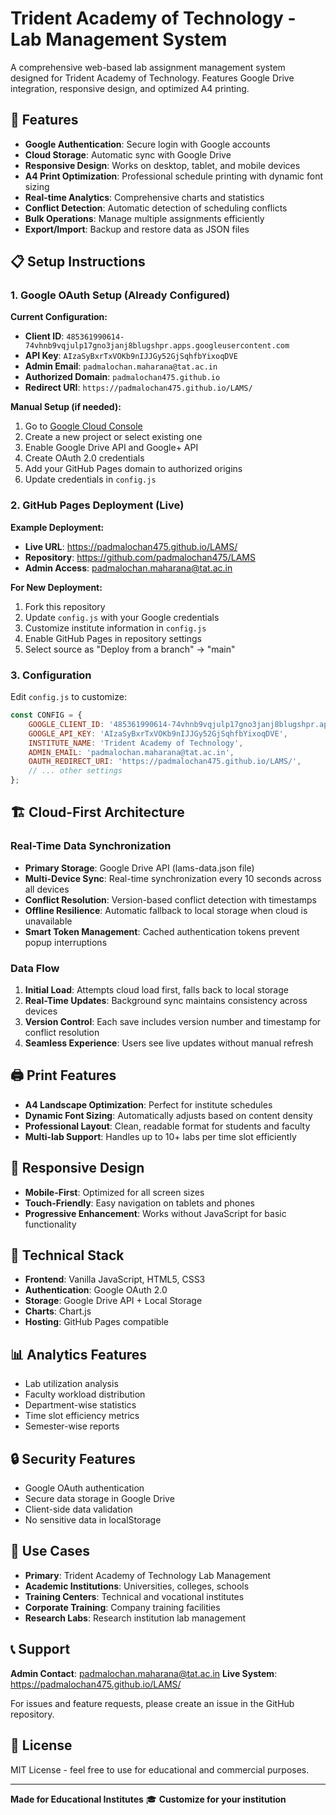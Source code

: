 # Trident Academy of Technology - Lab Management System

A comprehensive web-based lab assignment management system designed for Trident Academy of Technology. Features Google Drive integration, responsive design, and optimized A4 printing.

## 🚀 Features

- **Google Authentication**: Secure login with Google accounts
- **Cloud Storage**: Automatic sync with Google Drive
- **Responsive Design**: Works on desktop, tablet, and mobile devices
- **A4 Print Optimization**: Professional schedule printing with dynamic font sizing
- **Real-time Analytics**: Comprehensive charts and statistics
- **Conflict Detection**: Automatic detection of scheduling conflicts
- **Bulk Operations**: Manage multiple assignments efficiently
- **Export/Import**: Backup and restore data as JSON files

## 📋 Setup Instructions

### 1. Google OAuth Setup (Already Configured)

**Current Configuration:**
- **Client ID**: `485361990614-74vhnb9vqjulp17gno3janj8blugshpr.apps.googleusercontent.com`
- **API Key**: `AIzaSyBxrTxVOKb9nIJJGy52GjSqhfbYixoqDVE`
- **Admin Email**: `padmalochan.maharana@tat.ac.in`
- **Authorized Domain**: `padmalochan475.github.io`
- **Redirect URI**: `https://padmalochan475.github.io/LAMS/`

**Manual Setup (if needed):**
1. Go to [Google Cloud Console](https://console.cloud.google.com/)
2. Create a new project or select existing one
3. Enable Google Drive API and Google+ API
4. Create OAuth 2.0 credentials
5. Add your GitHub Pages domain to authorized origins
6. Update credentials in `config.js`

### 2. GitHub Pages Deployment (Live)

**Example Deployment:**
- **Live URL**: https://padmalochan475.github.io/LAMS/
- **Repository**: https://github.com/padmalochan475/LAMS
- **Admin Access**: padmalochan.maharana@tat.ac.in

**For New Deployment:**
1. Fork this repository
2. Update `config.js` with your Google credentials
3. Customize institute information in `config.js`
4. Enable GitHub Pages in repository settings
5. Select source as "Deploy from a branch" → "main"

### 3. Configuration

Edit `config.js` to customize:

```javascript
const CONFIG = {
    GOOGLE_CLIENT_ID: '485361990614-74vhnb9vqjulp17gno3janj8blugshpr.apps.googleusercontent.com',
    GOOGLE_API_KEY: 'AIzaSyBxrTxVOKb9nIJJGy52GjSqhfbYixoqDVE',
    INSTITUTE_NAME: 'Trident Academy of Technology',
    ADMIN_EMAIL: 'padmalochan.maharana@tat.ac.in',
    OAUTH_REDIRECT_URI: 'https://padmalochan475.github.io/LAMS/',
    // ... other settings
};
```

## 🏗️ Cloud-First Architecture

### Real-Time Data Synchronization
- **Primary Storage**: Google Drive API (lams-data.json file)
- **Multi-Device Sync**: Real-time synchronization every 10 seconds across all devices
- **Conflict Resolution**: Version-based conflict detection with timestamps
- **Offline Resilience**: Automatic fallback to local storage when cloud is unavailable
- **Smart Token Management**: Cached authentication tokens prevent popup interruptions

### Data Flow
1. **Initial Load**: Attempts cloud load first, falls back to local storage
2. **Real-Time Updates**: Background sync maintains consistency across devices
3. **Version Control**: Each save includes version number and timestamp for conflict resolution
4. **Seamless Experience**: Users see live updates without manual refresh

## 🖨️ Print Features

- **A4 Landscape Optimization**: Perfect for institute schedules
- **Dynamic Font Sizing**: Automatically adjusts based on content density
- **Professional Layout**: Clean, readable format for students and faculty
- **Multi-lab Support**: Handles up to 10+ labs per time slot efficiently

## 📱 Responsive Design

- **Mobile-First**: Optimized for all screen sizes
- **Touch-Friendly**: Easy navigation on tablets and phones
- **Progressive Enhancement**: Works without JavaScript for basic functionality

## 🔧 Technical Stack

- **Frontend**: Vanilla JavaScript, HTML5, CSS3
- **Authentication**: Google OAuth 2.0
- **Storage**: Google Drive API + Local Storage
- **Charts**: Chart.js
- **Hosting**: GitHub Pages compatible

## 📊 Analytics Features

- Lab utilization analysis
- Faculty workload distribution
- Department-wise statistics
- Time slot efficiency metrics
- Semester-wise reports

## 🔒 Security Features

- Google OAuth authentication
- Secure data storage in Google Drive
- Client-side data validation
- No sensitive data in localStorage

## 🎯 Use Cases

- **Primary**: Trident Academy of Technology Lab Management
- **Academic Institutions**: Universities, colleges, schools
- **Training Centers**: Technical and vocational institutes
- **Corporate Training**: Company training facilities
- **Research Labs**: Research institution lab management

## 📞 Support

**Admin Contact**: padmalochan.maharana@tat.ac.in
**Live System**: https://padmalochan475.github.io/LAMS/

For issues and feature requests, please create an issue in the GitHub repository.

## 📄 License

MIT License - feel free to use for educational and commercial purposes.

---

**Made for Educational Institutes** 🎓
**Customize for your institution**